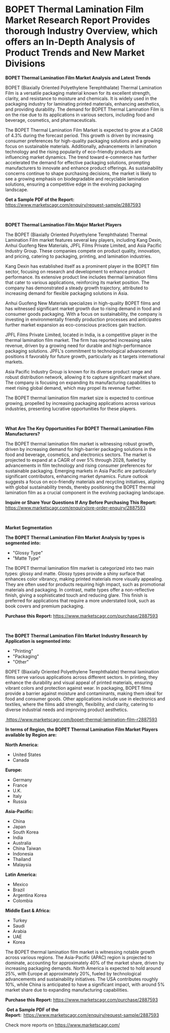 <p><h1>BOPET Thermal Lamination Film Market Research Report Provides thorough Industry Overview, which offers an In-Depth Analysis of Product Trends and New Market Divisions</h1></p><p><strong>BOPET Thermal Lamination Film Market Analysis and Latest Trends</strong></p>
<p><p>BOPET (Biaxially Oriented Polyethylene Terephthalate) Thermal Lamination Film is a versatile packaging material known for its excellent strength, clarity, and resistance to moisture and chemicals. It is widely used in the packaging industry for laminating printed materials, enhancing aesthetics, and providing durability. The demand for BOPET Thermal Lamination Film is on the rise due to its applications in various sectors, including food and beverage, cosmetics, and pharmaceuticals.</p><p>The BOPET Thermal Lamination Film Market is expected to grow at a CAGR of 4.3% during the forecast period. This growth is driven by increasing consumer preferences for high-quality packaging solutions and a growing focus on sustainable materials. Additionally, advancements in lamination technology and the rising popularity of eco-friendly products are influencing market dynamics. The trend toward e-commerce has further accelerated the demand for effective packaging solutions, prompting manufacturers to innovate and enhance product offerings. As sustainability concerns continue to shape purchasing decisions, the market is likely to see a growing emphasis on biodegradable and recyclable lamination solutions, ensuring a competitive edge in the evolving packaging landscape.</p></p>
<p><strong>Get a Sample PDF of the Report:&nbsp;</strong> <a href="https://www.marketscagr.com/enquiry/request-sample/2887593?utm_campaign=3177&utm_medium=2&utm_source=Github&utm_content=ia&utm_term=14032025&utm_id=bopet-thermal-lamination-film">https://www.marketscagr.com/enquiry/request-sample/2887593</a></p>
<p>&nbsp;</p>
<p><strong>BOPET Thermal Lamination Film Major Market Players</strong></p>
<p><p>The BOPET (Biaxially Oriented Polyethylene Terephthalate) Thermal Lamination Film market features several key players, including Kang Dexin, Anhui Guofeng New Materials, JPFL Films Private Limited, and Asia Pacific Industry Group. These companies compete on product quality, innovation, and pricing, catering to packaging, printing, and lamination industries.</p><p>Kang Dexin has established itself as a prominent player in the BOPET film sector, focusing on research and development to enhance product performance. Its extensive product line includes thermal lamination films that cater to various applications, reinforcing its market position. The company has demonstrated a steady growth trajectory, attributed to increasing demand for flexible packaging solutions in Asia.</p><p>Anhui Guofeng New Materials specializes in high-quality BOPET films and has witnessed significant market growth due to rising demand in food and consumer goods packaging. With a focus on sustainability, the company is investing in environmentally friendly production processes and anticipates further market expansion as eco-conscious practices gain traction.</p><p>JPFL Films Private Limited, located in India, is a competitive player in the thermal lamination film market. The firm has reported increasing sales revenue, driven by a growing need for durable and high-performance packaging solutions. JPFL's commitment to technological advancements positions it favorably for future growth, particularly as it targets international markets.</p><p>Asia Pacific Industry Group is known for its diverse product range and robust distribution network, allowing it to capture significant market share. The company is focusing on expanding its manufacturing capabilities to meet rising global demand, which may propel its revenue further.</p><p>The BOPET thermal lamination film market size is expected to continue growing, propelled by increasing packaging applications across various industries, presenting lucrative opportunities for these players.</p></p>
<p>&nbsp;</p>
<p><strong>What Are The Key Opportunities For BOPET Thermal Lamination Film Manufacturers?</strong></p>
<p><p>The BOPET thermal lamination film market is witnessing robust growth, driven by increasing demand for high-barrier packaging solutions in the food and beverage, cosmetics, and electronics sectors. The market is projected to expand at a CAGR of over 5% through 2028, fueled by advancements in film technology and rising consumer preferences for sustainable packaging. Emerging markets in Asia Pacific are particularly significant contributors, enhancing market dynamics. Future outlook suggests a focus on eco-friendly materials and recycling initiatives, aligning with global sustainability trends, thereby positioning the BOPET thermal lamination film as a crucial component in the evolving packaging landscape.</p></p>
<p><strong>Inquire or Share Your Questions If Any Before Purchasing This Report:</strong> <a href="https://www.marketscagr.com/enquiry/pre-order-enquiry/2887593?utm_campaign=3177&utm_medium=2&utm_source=Github&utm_content=ia&utm_term=14032025&utm_id=bopet-thermal-lamination-film">https://www.marketscagr.com/enquiry/pre-order-enquiry/2887593</a></p>
<p>&nbsp;</p>
<p><strong>Market Segmentation</strong></p>
<p><strong>The BOPET Thermal Lamination Film Market Analysis by types is segmented into:</strong></p>
<p><ul><li>"Glossy Type"</li><li>"Matte Type"</li></ul></p>
<p><p>The BOPET thermal lamination film market is categorized into two main types: glossy and matte. Glossy types provide a shiny surface that enhances color vibrancy, making printed materials more visually appealing. They are often used for products requiring high impact, such as promotional materials and packaging. In contrast, matte types offer a non-reflective finish, giving a sophisticated touch and reducing glare. This finish is preferred for applications that require a more understated look, such as book covers and premium packaging.</p></p>
<p><strong>Purchase this Report:&nbsp;</strong><a href="https://www.marketscagr.com/purchase/2887593?utm_campaign=3177&utm_medium=2&utm_source=Github&utm_content=ia&utm_term=14032025&utm_id=bopet-thermal-lamination-film">https://www.marketscagr.com/purchase/2887593</a></p>
<p>&nbsp;</p>
<p><strong>The BOPET Thermal Lamination Film Market Industry Research by Application is segmented into:</strong></p>
<p><ul><li>"Printing"</li><li>"Packaging"</li><li>"Other"</li></ul></p>
<p><p>BOPET (Biaxially Oriented Polyethylene Terephthalate) thermal lamination films serve various applications across different sectors. In printing, they enhance the durability and visual appeal of printed materials, ensuring vibrant colors and protection against wear. In packaging, BOPET films provide a barrier against moisture and contaminants, making them ideal for food and consumer goods. Other applications include use in electronics and textiles, where the films add strength, flexibility, and clarity, catering to diverse industrial needs and improving product aesthetics.</p></p>
<p><a href="https://www.marketscagr.com/bopet-thermal-lamination-film-r2887593?utm_campaign=3177&utm_medium=2&utm_source=Github&utm_content=ia&utm_term=14032025&utm_id=bopet-thermal-lamination-film">&nbsp;https://www.marketscagr.com/bopet-thermal-lamination-film-r2887593</a></p>
<p><strong>In terms of Region, the BOPET Thermal Lamination Film Market Players available by Region are:</strong></p>
<p>
    <p> <strong> North America: </strong>
        <ul>
            <li>United States</li>
            <li>Canada</li>
        </ul>
        </p> 
    <p> <strong> Europe: </strong>
        <ul>
            <li>Germany</li>
            <li>France</li>
            <li>U.K.</li>
            <li>Italy</li>
            <li>Russia</li>
        </ul>
        </p> 
    <p> <strong> Asia-Pacific: </strong>
        <ul>
            <li>China</li>
            <li>Japan</li>
            <li>South Korea</li>
            <li>India</li>
            <li>Australia</li>
            <li>China Taiwan</li>
            <li>Indonesia</li>
            <li>Thailand</li>
            <li>Malaysia</li>
        </ul>
        </p> 
    <p> <strong> Latin America: </strong>
        <ul>
            <li>Mexico</li>
            <li>Brazil</li>
            <li>Argentina Korea</li>
            <li>Colombia</li>
        </ul>
        </p> 
    <p> <strong> Middle East & Africa: </strong>
        <ul>
            <li>Turkey</li>
            <li>Saudi</li>
            <li>Arabia</li>
            <li>UAE</li>
            <li>Korea</li>
        </ul>
    </p>
    </p>
<p><p>The BOPET thermal lamination film market is witnessing notable growth across various regions. The Asia-Pacific (APAC) region is projected to dominate, accounting for approximately 40% of the market share, driven by increasing packaging demands. North America is expected to hold around 25%, with Europe at approximately 20%, fueled by technological advancements and sustainability initiatives. The USA contributes roughly 10%, while China is anticipated to have a significant impact, with around 5% market share due to expanding manufacturing capabilities.</p></p>
<p><strong>Purchase this Report: </strong><a href="https://www.marketscagr.com/purchase/2887593?utm_campaign=3177&utm_medium=2&utm_source=Github&utm_content=ia&utm_term=14032025&utm_id=bopet-thermal-lamination-film">https://www.marketscagr.com/purchase/2887593</a></p>
<p>&nbsp;<strong>Get a Sample PDF of the Report:&nbsp;&nbsp;</strong><a href="https://www.marketscagr.com/enquiry/request-sample/2887593?utm_campaign=3177&utm_medium=2&utm_source=Github&utm_content=ia&utm_term=14032025&utm_id=bopet-thermal-lamination-film">https://www.marketscagr.com/enquiry/request-sample/2887593</a></p>
<p><strong></strong></p>
<p>Check more reports on <a href="https://www.marketscagr.com/?utm_campaign=3177&utm_medium=2&utm_source=Github&utm_content=ia&utm_term=14032025&utm_id=bopet-thermal-lamination-film">https://www.marketscagr.com/</a></p>